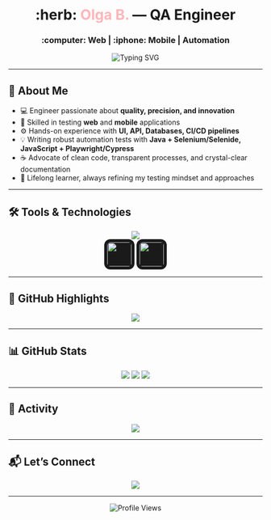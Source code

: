 <h1 align="center">
  :herb: <span style="color:#FFB6B9;">Olga B.</span> — QA Engineer
</h1>
<h3 align="center">
  :computer: Web | :iphone: Mobile | Automation
</h3>
<p align="center">
  <img src="https://readme-typing-svg.herokuapp.com?font=Fira+Code&size=22&duration=3000&pause=600&color=49B6A7&center=true&vCenter=true&width=700&lines=Turning+testing+into+an+art;Bridging+quality+and+innovation;Automation+with+style;Quality+is+not+a+goal,+it's+a+habit" alt="Typing SVG" />
</p>

---
## :dizzy: About Me
- :computer: Engineer passionate about **quality, precision, and innovation**  
- :jigsaw: Skilled in testing **web** and **mobile** applications  
- :gear: Hands-on experience with **UI, API, Databases, CI/CD pipelines**  
- :bulb: Writing robust automation tests with **Java + Selenium/Selenide, JavaScript + Playwright/Cypress**  
- :coffee: Advocate of clean code, transparent processes, and crystal-clear documentation  
- :seedling: Lifelong learner, always refining my testing mindset and approaches  

---
## :hammer_and_wrench: Tools & Technologies
<div align="center">
  <!-- Основные иконки -->
  <img src="https://skillicons.dev/icons?i=java,javascript,python,selenium,postman,git,idea,maven,gradle,jira,mysql,postgres,jenkins,swagger&perline=7" />
  <br/>
  <!-- Кастомные: Cypress и Playwright -->
  <img src="https://raw.githubusercontent.com/cypress-io/cypress/develop/assets/cypress-logo-dark.svg" 
       alt="Cypress" width="48" height="48" 
       style="background:#1A1A1A; padding:6px; border-radius:12px;"/>
  <img src="https://playwright.dev/img/playwright-logo.svg" 
       alt="Playwright" width="48" height="48" 
       style="background:#1A1A1A; padding:6px; border-radius:12px;"/>
</div>

---
## :cherry_blossom: GitHub Highlights
<div align="center">
  <img src="https://github-profile-trophy.vercel.app/?username=olgabwro&theme=flat&title=Commits,Repositories,PullRequest,Stars,Followers&margin-w=5&margin-h=5&no-frame=true&no-bg=true&column=5" />
</div>

---
## :bar_chart: GitHub Stats
<div align="center">
  <img src="https://github-readme-stats.vercel.app/api?username=olgabwro&show_icons=true&title_color=49B6A7&icon_color=FFB6B9&text_color=ffffff&bg_color=1A1A1A&hide_border=true" />
  <img src="https://github-readme-streak-stats.herokuapp.com/?user=olgabwro&ring=49B6A7&fire=FFB6B9&currStreakLabel=FFB6B9&sideNums=ffffff&sideLabels=ffffff&dates=bbbbbb&hide_border=true&background=1A1A1A" />
  <img src="https://github-readme-stats.vercel.app/api/top-langs/?username=olgabwro&layout=compact&title_color=49B6A7&text_color=ffffff&bg_color=1A1A1A&hide_border=true" />
</div>

---
## :herb: Activity
<div align="center">
  <img src="https://github-readme-activity-graph.vercel.app/graph?username=olgabwro&bg_color=1A1A1A&color=49B6A7&line=FFB6B9&point=FFFFFF&area=true&hide_border=true" />
</div>

---
## :mailbox_with_mail: Let’s Connect
<p align="center">
  <a href="https://www.linkedin.com/in/olgabw/"><img src="https://img.shields.io/badge/LinkedIn-0A66C2?style=for-the-badge&logo=linkedin&logoColor=white"/></a>
</p>

---
<div align="center">
  <img src="https://komarev.com/ghpvc/?username=olgabwro&style=for-the-badge&color=49B6A7" alt="Profile Views" />
</div>
